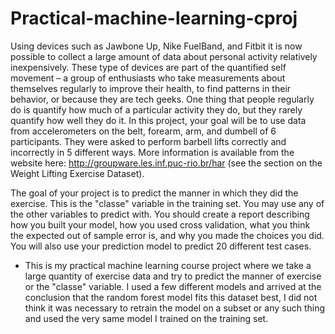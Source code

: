 # Practical-machine-learning-cproj
Using devices such as Jawbone Up, Nike FuelBand, and Fitbit it is now possible to collect a large amount of data about personal activity relatively inexpensively. These type of  devices are part of the quantified self movement – a group of enthusiasts who take measurements about themselves regularly to improve their health, to find patterns in their behavior, or because they are tech geeks. One thing that people regularly do is quantify how much of a particular activity they do, but they rarely quantify how well they do it. In this project, your goal will be to use data from accelerometers on the belt, forearm, arm, and dumbell of 6 participants. They were asked to perform barbell lifts correctly and incorrectly in 5 different ways. More information is available from the website here: http://groupware.les.inf.puc-rio.br/har (see the section on the Weight Lifting Exercise Dataset). 

The goal of your project is to predict the manner in which they did the exercise. This is the "classe" variable in the training set. You may use any of the other variables to predict with. You should create a report describing how you built your model, how you used cross validation, what you think the expected out of sample error is, and why you made the choices you did. You will also use your prediction model to predict 20 different test cases. 

- This is my practical machine learning course project where we take a large quantity of exercise data and try to predict the manner of exercise or the "classe" variable. I used a few different models and arrived at the conclusion that the random forest model fits this dataset best, I did not think it was necessary to retrain the model on a subset or any such thing and used the very same model I trained on the training set.
